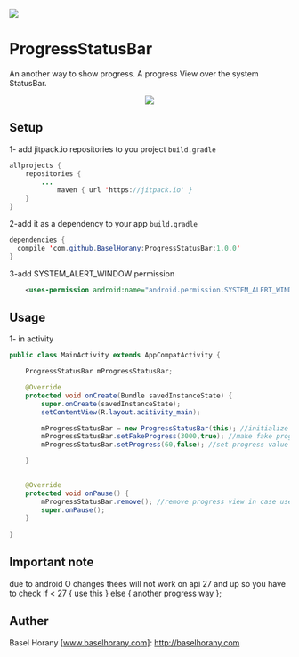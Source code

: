 [![](https://jitpack.io/v/BaselHorany/ProgressStatusBar.svg)](https://jitpack.io/#BaselHorany/ProgressStatusBar)



# ProgressStatusBar
An another way to show progress. A progress View over the system StatusBar.  

<p align="center">
  <img src="https://github.com/BaselHorany/ProgressStatusBar/blob/master/showcase.gif?raw=true" />
</p>


## Setup
1- add jitpack.io repositories to you project `build.gradle`
```java 
allprojects {
	repositories {
		...
	        maven { url 'https://jitpack.io' }
	}
}
```
2-add it as a dependency to your app `build.gradle`
```java
dependencies {
  compile 'com.github.BaselHorany:ProgressStatusBar:1.0.0'
}
```
3-add SYSTEM_ALERT_WINDOW permission
```xml
    <uses-permission android:name="android.permission.SYSTEM_ALERT_WINDOW" />
```

## Usage
1- in activity
```java
public class MainActivity extends AppCompatActivity {

    ProgressStatusBar mProgressStatusBar;

    @Override
    protected void onCreate(Bundle savedInstanceState) {
        super.onCreate(savedInstanceState);
        setContentView(R.layout.acitivity_main);

        mProgressStatusBar = new ProgressStatusBar(this); //initialize
        mProgressStatusBar.setFakeProgress(3000,true); //make fake progress from 0 to 100 in 3 sec. true/false for display percentage text.
        mProgressStatusBar.setProgress(60,false); //set progress value manually

    }
    

    @Override
    protected void onPause() {
        mProgressStatusBar.remove(); //remove progress view in case user went out before progress end
        super.onPause();
    }
    
}
```

## Important note
due to android O changes thees will not work on api 27 and up so you have to check
if < 27 { use this } else { another progress way };

## Auther
Basel Horany 
[www.baselhorany.com]: http://baselhorany.com

